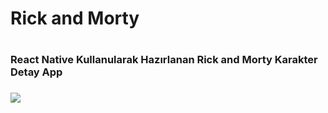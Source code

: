 <h1>Rick and Morty<h1>

<h3>React Native Kullanularak Hazırlanan Rick and Morty Karakter Detay App<h3>

<img src="rickandmorty.gif"/>

